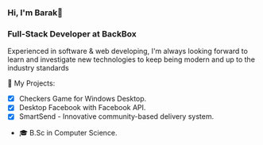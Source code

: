 <h3>Hi, I'm Barak👋</h1>
<h3>Full-Stack Developer at BackBox</h2>
Experienced in software & web developing, I'm always looking forward to learn and investigate new technologies to keep being modern and up to the industry standards


🔭 My Projects:
- [x] Checkers Game for Windows Desktop.
- [x] Desktop Facebook with Facebook API.
- [x] SmartSend - Innovative community-based delivery system.

- 🎓 B.Sc in Computer Science.

